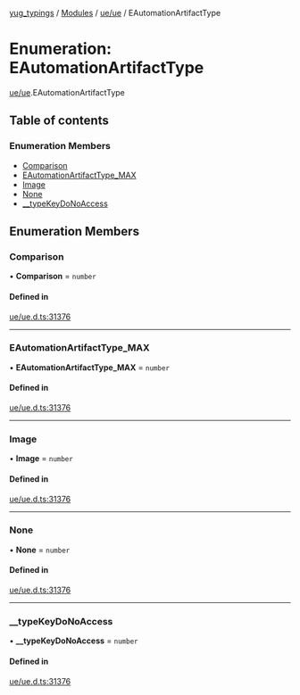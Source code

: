 [yug_typings](../README.md) / [Modules](../modules.md) / [ue/ue](../modules/ue_ue.md) / EAutomationArtifactType

# Enumeration: EAutomationArtifactType

[ue/ue](../modules/ue_ue.md).EAutomationArtifactType

## Table of contents

### Enumeration Members

- [Comparison](ue_ue.EAutomationArtifactType.md#comparison)
- [EAutomationArtifactType\_MAX](ue_ue.EAutomationArtifactType.md#eautomationartifacttype_max)
- [Image](ue_ue.EAutomationArtifactType.md#image)
- [None](ue_ue.EAutomationArtifactType.md#none)
- [\_\_typeKeyDoNoAccess](ue_ue.EAutomationArtifactType.md#__typekeydonoaccess)

## Enumeration Members

### Comparison

• **Comparison** = `number`

#### Defined in

[ue/ue.d.ts:31376](https://github.com/YugMetaverse/yug_typings/blob/25cad34/ue/ue.d.ts#L31376)

___

### EAutomationArtifactType\_MAX

• **EAutomationArtifactType\_MAX** = `number`

#### Defined in

[ue/ue.d.ts:31376](https://github.com/YugMetaverse/yug_typings/blob/25cad34/ue/ue.d.ts#L31376)

___

### Image

• **Image** = `number`

#### Defined in

[ue/ue.d.ts:31376](https://github.com/YugMetaverse/yug_typings/blob/25cad34/ue/ue.d.ts#L31376)

___

### None

• **None** = `number`

#### Defined in

[ue/ue.d.ts:31376](https://github.com/YugMetaverse/yug_typings/blob/25cad34/ue/ue.d.ts#L31376)

___

### \_\_typeKeyDoNoAccess

• **\_\_typeKeyDoNoAccess** = `number`

#### Defined in

[ue/ue.d.ts:31376](https://github.com/YugMetaverse/yug_typings/blob/25cad34/ue/ue.d.ts#L31376)
